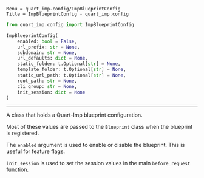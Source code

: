 ```
Menu = quart_imp.config/ImpBlueprintConfig
Title = ImpBlueprintConfig - quart_imp.config
```

```python
from quart_imp.config import ImpBlueprintConfig
```

```python
ImpBlueprintConfig(
    enabled: bool = False,
    url_prefix: str = None,
    subdomain: str = None,
    url_defaults: dict = None,
    static_folder: t.Optional[str] = None,
    template_folder: t.Optional[str] = None,
    static_url_path: t.Optional[str] = None,
    root_path: str = None,
    cli_group: str = None,
    init_session: dict = None
)
```

---

A class that holds a Quart-Imp blueprint configuration.

Most of these values are passed to the `Blueprint` class when the blueprint is registered.

The `enabled` argument is used to enable or disable the blueprint. This is useful for feature flags.

`init_session` is used to set the session values in the main `before_request` function.

